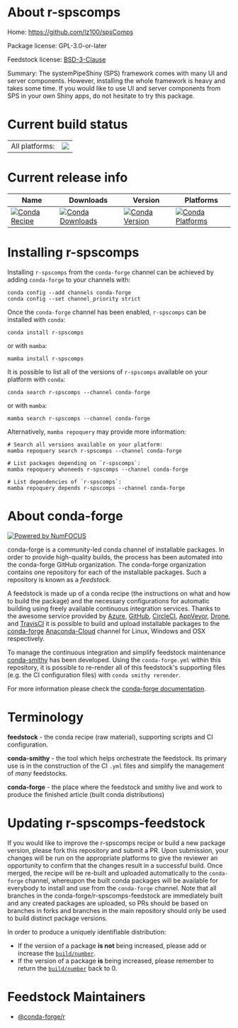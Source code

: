 About r-spscomps
================

Home: https://github.com/lz100/spsComps

Package license: GPL-3.0-or-later

Feedstock license: [BSD-3-Clause](https://github.com/conda-forge/r-spscomps-feedstock/blob/main/LICENSE.txt)

Summary: The systemPipeShiny (SPS) framework comes with many UI and server components. However, installing the whole framework is heavy and takes some time. If you would like to use UI and server components from SPS in your own Shiny apps, do not hesitate to try this package.

Current build status
====================


<table><tr><td>All platforms:</td>
    <td>
      <a href="https://dev.azure.com/conda-forge/feedstock-builds/_build/latest?definitionId=12942&branchName=main">
        <img src="https://dev.azure.com/conda-forge/feedstock-builds/_apis/build/status/r-spscomps-feedstock?branchName=main">
      </a>
    </td>
  </tr>
</table>

Current release info
====================

| Name | Downloads | Version | Platforms |
| --- | --- | --- | --- |
| [![Conda Recipe](https://img.shields.io/badge/recipe-r--spscomps-green.svg)](https://anaconda.org/conda-forge/r-spscomps) | [![Conda Downloads](https://img.shields.io/conda/dn/conda-forge/r-spscomps.svg)](https://anaconda.org/conda-forge/r-spscomps) | [![Conda Version](https://img.shields.io/conda/vn/conda-forge/r-spscomps.svg)](https://anaconda.org/conda-forge/r-spscomps) | [![Conda Platforms](https://img.shields.io/conda/pn/conda-forge/r-spscomps.svg)](https://anaconda.org/conda-forge/r-spscomps) |

Installing r-spscomps
=====================

Installing `r-spscomps` from the `conda-forge` channel can be achieved by adding `conda-forge` to your channels with:

```
conda config --add channels conda-forge
conda config --set channel_priority strict
```

Once the `conda-forge` channel has been enabled, `r-spscomps` can be installed with `conda`:

```
conda install r-spscomps
```

or with `mamba`:

```
mamba install r-spscomps
```

It is possible to list all of the versions of `r-spscomps` available on your platform with `conda`:

```
conda search r-spscomps --channel conda-forge
```

or with `mamba`:

```
mamba search r-spscomps --channel conda-forge
```

Alternatively, `mamba repoquery` may provide more information:

```
# Search all versions available on your platform:
mamba repoquery search r-spscomps --channel conda-forge

# List packages depending on `r-spscomps`:
mamba repoquery whoneeds r-spscomps --channel conda-forge

# List dependencies of `r-spscomps`:
mamba repoquery depends r-spscomps --channel conda-forge
```


About conda-forge
=================

[![Powered by
NumFOCUS](https://img.shields.io/badge/powered%20by-NumFOCUS-orange.svg?style=flat&colorA=E1523D&colorB=007D8A)](https://numfocus.org)

conda-forge is a community-led conda channel of installable packages.
In order to provide high-quality builds, the process has been automated into the
conda-forge GitHub organization. The conda-forge organization contains one repository
for each of the installable packages. Such a repository is known as a *feedstock*.

A feedstock is made up of a conda recipe (the instructions on what and how to build
the package) and the necessary configurations for automatic building using freely
available continuous integration services. Thanks to the awesome service provided by
[Azure](https://azure.microsoft.com/en-us/services/devops/), [GitHub](https://github.com/),
[CircleCI](https://circleci.com/), [AppVeyor](https://www.appveyor.com/),
[Drone](https://cloud.drone.io/welcome), and [TravisCI](https://travis-ci.com/)
it is possible to build and upload installable packages to the
[conda-forge](https://anaconda.org/conda-forge) [Anaconda-Cloud](https://anaconda.org/)
channel for Linux, Windows and OSX respectively.

To manage the continuous integration and simplify feedstock maintenance
[conda-smithy](https://github.com/conda-forge/conda-smithy) has been developed.
Using the ``conda-forge.yml`` within this repository, it is possible to re-render all of
this feedstock's supporting files (e.g. the CI configuration files) with ``conda smithy rerender``.

For more information please check the [conda-forge documentation](https://conda-forge.org/docs/).

Terminology
===========

**feedstock** - the conda recipe (raw material), supporting scripts and CI configuration.

**conda-smithy** - the tool which helps orchestrate the feedstock.
                   Its primary use is in the construction of the CI ``.yml`` files
                   and simplify the management of *many* feedstocks.

**conda-forge** - the place where the feedstock and smithy live and work to
                  produce the finished article (built conda distributions)


Updating r-spscomps-feedstock
=============================

If you would like to improve the r-spscomps recipe or build a new
package version, please fork this repository and submit a PR. Upon submission,
your changes will be run on the appropriate platforms to give the reviewer an
opportunity to confirm that the changes result in a successful build. Once
merged, the recipe will be re-built and uploaded automatically to the
`conda-forge` channel, whereupon the built conda packages will be available for
everybody to install and use from the `conda-forge` channel.
Note that all branches in the conda-forge/r-spscomps-feedstock are
immediately built and any created packages are uploaded, so PRs should be based
on branches in forks and branches in the main repository should only be used to
build distinct package versions.

In order to produce a uniquely identifiable distribution:
 * If the version of a package **is not** being increased, please add or increase
   the [``build/number``](https://docs.conda.io/projects/conda-build/en/latest/resources/define-metadata.html#build-number-and-string).
 * If the version of a package **is** being increased, please remember to return
   the [``build/number``](https://docs.conda.io/projects/conda-build/en/latest/resources/define-metadata.html#build-number-and-string)
   back to 0.

Feedstock Maintainers
=====================

* [@conda-forge/r](https://github.com/conda-forge/r/)

